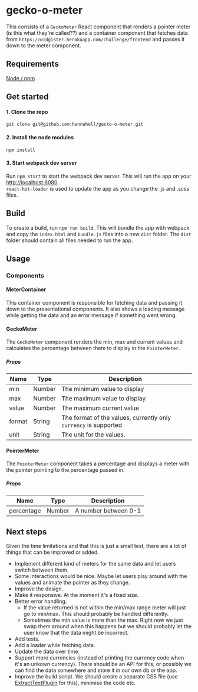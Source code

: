 # gecko-o-meter

This consists of a `GeckoMeter` React component that renders a pointer meter (is this what they're called??) and a container component that fetches data from `https://widgister.herokuapp.com/challenge/frontend` and passes it down to the meter component.

## Requirements
[Node / npm](https://nodejs.org/en/)

## Get started
#### 1. Clone the repo
`git clone git@github.com:hannaholl/gecko-o-meter.git`

#### 2. Install the node modules
`npm install`

#### 3. Start webpack dev server
Run `npm start` to start the webpack dev server. This will run the app on your [http://localhost:8080](http://localhost:8080).  
`react-hot-loader` is used to update the app as you change the .js and .scss files.

## Build
To create a build, run `npm run build`. This will bundle the app with webpack and copy the `index.html` and `bundle.js` files
into a new `dist` folder. The `dist` folder should contain all files needed to run the app.

## Usage

### Components

#### MeterContainer
This container component is responsible for fetching data and passing it down to the presentational components. It also shows a loading message while getting the data and an error message if something went wrong.

#### GeckoMeter
The `GeckoMeter` component renders the min, max and current values and calculates the percentage between them to display in the `PointerMeter`.
##### Props
| Name | Type | Description |
| --- | --- | --- |
| min | Number | The minimum value to display |
| max | Number | The maximum value to display |
| value | Number | The maximum current value |
| format | String | The format of the values, currently only `currency` is supported |
| unit | String | The unit for the values. |

#### PointerMeter
The `PointerMeter` component takes a percentage and displays a meter with the pointer pointing to the percentage passed in.
##### Props
| Name | Type | Description |
| --- | --- | --- |
| percentage | Number | A number between 0-1 |

## Next steps

Given the time limitations and that this is just a small test, there are a lot of things that can be improved or added.

- Implement different kind of meters for the same data and let users switch between them.
- Some interactions would be nice. Maybe let users  play around with the values and animate the pointer as they change.
- Improve the design.
- Make it responsive. At the moment it's a fixed size.
- Better error handling.
  - If the value returned is not within the min/max range meter will just go to min/max. This should probably be handled differently.
  - Sometimes the min value is more than the max. Right now we just swap them around when this happens but we should probably let the user know that the data might be incorrect.
- Add tests.
- Add a loader while fetching data.
- Update the data over time.
- Support more currencies (instead of printing the currency code when it's an unkown currency). There should be an API for this, or possibly we can find the data somewhere and store it in our own db or the app.
- Improve the build script. We should create a separate CSS file (use [ExtractTextPlugin](https://github.com/webpack/extract-text-webpack-plugin) for this), minimise the code etc.
